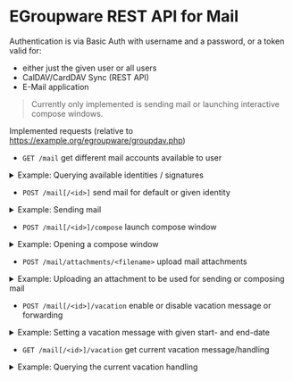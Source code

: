 # EGroupware REST API for Mail

Authentication is via Basic Auth with username and a password, or a token valid for:
- either just the given user or all users
- CalDAV/CardDAV Sync (REST API)
- E-Mail application

> Currently only implemented is sending mail or launching interactive compose windows.

Implemented requests (relative to https://example.org/egroupware/groupdav.php)

- ```GET /mail``` get different mail accounts available to user
<details>
  <summary>Example: Querying available identities / signatures</summary>

```bash
curl -i https://example.org/egroupware/groupdav.php/mail --user <user> -H 'Accept: application/json'
HTTP/1.1 200 OK
Content-Type: application/json

{
        "responses": {
"/ralf/mail/1": "Ralf Becker boulder.egroupware.org <ralf@boulder.egroupware.org>",
"/ralf/mail/52": "Ralf Becker  <sysop@testbox.egroupware.org>",
"/ralf/mail/85": "Ralf Becker  <RalfBeckerKL@gmail.com>"
        }
}
```
</details>

- ```POST /mail[/<id>]``` send mail for default or given identity <id>
<details>
  <summary>Example: Sending mail</summary>

The content of the POST request is a JSON encoded object with following attributes
- ```to```: array of strings with (RFC882) email addresses like ```["info@egroupware.org", "Ralf Becker <rb@egroupware.org"]```
- ```cc```: array of strings with (RFC882) email addresses (optional)
- ```bcc```: array of strings with (RFC882) email addresses (optional)
- ```replyto```: string with (RFC822) email address (optional)
- ```subject```: string with subject
- ```body```: string plain text body (optional)
- ```bodyHtml```: string with html body (optional)
- ```attachments```: array of strings returned from uploaded attachments (see below) or VFS path ```["/mail/attachments/<token>", "/home/<user>/<filename>", ...]```
- ```attachmentType```: one of the following strings (optional, default "attach")
  - "attach" send as attachment
  - "link" send as sharing link
  - "share_ro" send a readonly share using the current file content (VFS only)
  - "share_rw" send as writable share (VFS and EPL only)
- ```shareExpiration```: "yyyy-mm-dd" or e.g. "+2days", default not accessed in 100 days (EPL only)
- ```sharePassword```: string with password required to access share, default none (EPL only)
- ```folder```: folder to store send mail, default Sent folder
- ```priority```: 1: high, 3: normal (default), 5: low

```
curl -i https://example.org/egroupware/groupdav.php/mail --user <user> \
  -X POST -H 'Content-Type: application/json' \
  --data-binary '{"to":["info@egroupware.org"],"subject":"Testmail","body":"This is a test :)\n\nRegards"}'
HTTP/1.1 200 Ok
Content-Type: application/json

{
  "status": 200,
  "message": "Mail successful sent"
}
```
If you are not authenticated you will get:
```
HTTP/1.1 401 Unauthorized
WWW-Authenticate: Basic realm="EGroupware CalDAV/CardDAV/GroupDAV server"
X-WebDAV-Status: 401 Unauthorized
```
If you use a token to authenticate, SMTP must work without password, or you need an SMTP-only account!
It's probably still not possible to save a successful sent mail to the Sent folder:
```
{
    "status": 200,
    "warning": "Mail NOT saved to Sent folder, as no user password",
    "message": "Mail successful sent"
}
```
If there is an error sending the mail you will get:
```
HTTP/1.1 500 Internal Server Error
Content-Type: application/json

{"error": 500,"message":"SMTP Server not reachable"}
```
</details>

- ```POST /mail[/<id>]/compose``` launch compose window
<details>
  <summary>Example: Opening a compose window</summary>

Parameters are identical to send mail request above, thought there are additional responses:
- compose window successful opened
```
HTTP/1.1 200 OK
Content-Type: application/json

{
    "status": 200,
    "message": "Request to open compose window sent"
}
```
- user is not online, therefore compose window can NOT be opened
```
404 Not found
Content-Type: application/json

{
    "error": 404,
    "message": "User 'ralf' (#5) is NOT online"
}
```
</details>

- ```POST /mail/attachments/<filename>``` upload mail attachments
<details>
  <summary>Example: Uploading an attachment  to be used for sending or composing mail</summary>

The content of the POST request is the attachment, a Location header in the response gives you a URL 
to use in further requests, instead of the attachment.
  
```
curl -i https://example.org/egroupware/groupdav.php/mail/attachments/<filename> --user <user> \
    --data-binary @<file> -H 'Content-Type: <content-type-of-file>'
HTTP/1.1 201 Created
Location: https://example.org/egroupware/groupdav.php/mail/attachments/<token>

{
    "status": 201,
    "message": "Attachment stored",
    "location": "/mail/attachments/<token>"
}
```
> When using curl to upload attachments it's important to use ```--data-binary```, just ```-d``` or ```--data``` is NOT sufficient!

> Use a `X-No-Location: true` header to get NO `Location: <url>` header with HTTP status `201 Created` back, but a simple `200 Ok`!
</details>

- ```POST /mail[/<id>]/vacation``` enable or disable vacation message or forwarding

<details>
  <summary>Example: Setting a vacation message with given start- and end-date</summary>

The content of the POST request is a JSON encoded object with following attributes
- ```status```: "on" (default, if not start/end), "off" or "by_date" (default, if start/end given)
- ```start```: start-date "YYYY-mm-dd", or e.g. "+2days" (optional)
- ```end```: end-date (last day of vacation) "YYYY-mm-dd" (optional)
- ```text```: vacation notice to the sender (can container $$start$$ and $$end$$ placeholders)
- ```modus```: "notice+store" (default) send vacation notice and store in INBOX, "notice": only send notice, "store": only store
- ```forwards```: array of strings with (RFC882) email addresses (optional, default no forwarding)
- ```addresses```: array of strings with (RFC882) email addresses (optional, default primary email address only)
- ```days```: integer, after how many days should a sender get the vacation message again (optional, otherwise default is used)

> The ```POST``` request is handled like a ```PATCH```, only the given attributes are replaced, use null to unset them.

```
curl -i https://example.org/egroupware/groupdav.php/mail/vacation --user <user> -X POST -H 'Content-Type: application/json' \
  --data-binary '{"text":"I'm away from $$start$$ to $$end$$, will respond when I'm back.","start":"2023-01-01","end":"2023-01-10"}'
    
HTTP/1.1 200 Ok

{
    "status": 200,
    "message": "Vacation handling stored"
}
```
</details>

- ```GET /mail[/<id>]/vacation``` get current vacation message/handling

<details>
  <summary>Example: Querying the current vacation handling</summary>

For an explanation of the returned attributes of the returned object, see the POST request.

```
curl -i https://example.org/egroupware/groupdav.php/mail/vacation --user <user> -H 'Accept: application/json'
    
HTTP/1.1 200 Ok

{
  "start":"2023-01-01",
  "end":"2023-01-10",
  "status": "by_date",
  "modus": "notice+store",
  "text":"I'm away from $$start$$ to $$end$$, will respond when I'm back.",
  "days": 5,
  "addresses": ["me@example.org","webmaster@example.org"],
  "forwards": ["hugo.meyer@example.org","sven@example.com"]
}
```
</details>